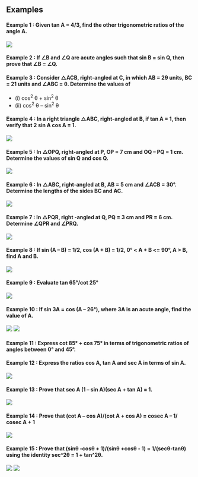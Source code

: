 ## Examples
#### Example 1 : Given tan A = 4/3, find the other trigonometric ratios of the angle A.
[![](https://img.youtube.com/vi/P6cvK1x9kJI/0.jpg)](https://www.youtube.com/watch?v=P6cvK1x9kJI)
#### Example 2 : If ∠B and ∠Q are acute angles such that sin B = sin Q, then prove that ∠B = ∠Q.
#### Example 3 : Consider △ACB, right-angled at C, in which AB = 29 units, BC = 21 units and ∠ABC = θ. Determine the values of
* (i) cos<sup>2</sup> θ + sin<sup>2</sup> θ
* (ii) cos<sup>2</sup> θ – sin<sup>2</sup> θ
#### Example 4 : In a right triangle △ABC, right-angled at B, if tan A = 1, then verify that 2 sin A cos A = 1.
[![](https://img.youtube.com/vi/osjy9TREHk8/0.jpg)](https://www.youtube.com/watch?v=osjy9TREHk8)
#### Example 5 : In △OPQ, right-angled at P, OP = 7 cm and OQ – PQ = 1 cm. Determine the values of sin Q and cos Q.
[![](https://img.youtube.com/vi/XBUb5P6zb8o/0.jpg)](https://www.youtube.com/watch?v=XBUb5P6zb8o)
#### Example 6 : In △ABC, right-angled at B, AB = 5 cm and ∠ACB = 30°. Determine the lengths of the sides BC and AC.
[![](https://img.youtube.com/vi/96H0LLFq8Zs/0.jpg)](https://www.youtube.com/watch?v=96H0LLFq8Zs)
#### Example 7 : In △PQR, right -angled at Q, PQ = 3 cm and PR = 6 cm. Determine ∠QPR and ∠PRQ.
[![](https://img.youtube.com/vi/Bgch3Ejd0zU/0.jpg)](https://www.youtube.com/watch?v=Bgch3Ejd0zU)
#### Example 8 : If sin (A – B) = 1/2, cos (A + B) = 1/2, 0° < A + B <= 90°, A > B, find A and B.
[![](https://img.youtube.com/vi/uop-7YkhWQc/0.jpg)](https://www.youtube.com/watch?v=uop-7YkhWQc)
#### Example 9 : Evaluate tan 65°/cot 25°
[![](https://img.youtube.com/vi/v_vxp_OBo3A/0.jpg)](https://www.youtube.com/watch?v=v_vxp_OBo3A)
#### Example 10 : If sin 3A = cos (A – 26°), where 3A is an acute angle, find the value of A.
[![](https://img.youtube.com/vi/AxSqONKsJ88/0.jpg)](https://www.youtube.com/watch?v=AxSqONKsJ88)
[![](https://img.youtube.com/vi/tTxQbrk8JI4/0.jpg)](https://www.youtube.com/watch?v=tTxQbrk8JI4)
#### Example 11 : Express cot 85° + cos 75° in terms of trigonometric ratios of angles between 0° and 45°.
#### Example 12 : Express the ratios cos A, tan A and sec A in terms of sin A.
[![](https://img.youtube.com/vi/XaiYYi1qDCs/0.jpg)](https://www.youtube.com/watch?v=XaiYYi1qDCs)
#### Example 13 : Prove that sec A (1 – sin A)(sec A + tan A) = 1.
[![](https://img.youtube.com/vi/sV73h_EyTgo/0.jpg)](https://www.youtube.com/watch?v=sV73h_EyTgo)
#### Example 14 : Prove that (cot A – cos A)/(cot A + cos A) = cosec A – 1/ cosec A + 1
[![](https://img.youtube.com/vi/B8Fquw__O_g/0.jpg)](https://www.youtube.com/watch?v=B8Fquw__O_g)
#### Example 15 : Prove that (sinθ -cosθ + 1)/(sinθ +cosθ - 1) = 1/(secθ-tanθ) using the identity sec^2θ = 1 + tan^2θ.
[![](https://img.youtube.com/vi/zZh6-pKhTLw/0.jpg)](https://www.youtube.com/watch?v=zZh6-pKhTLw)
[![](https://img.youtube.com/vi/mDn3vEyh--A/0.jpg)](https://www.youtube.com/watch?v=mDn3vEyh--A)
